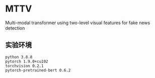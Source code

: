# MTTV
Multi-modal transformer using two-level visual features for fake news detection
## 实验环境
    python 3.8.8
    pytorch 1.9.0+cu102
    torchvision 0.2.1
    pytorch-pretrained-bert 0.6.2

